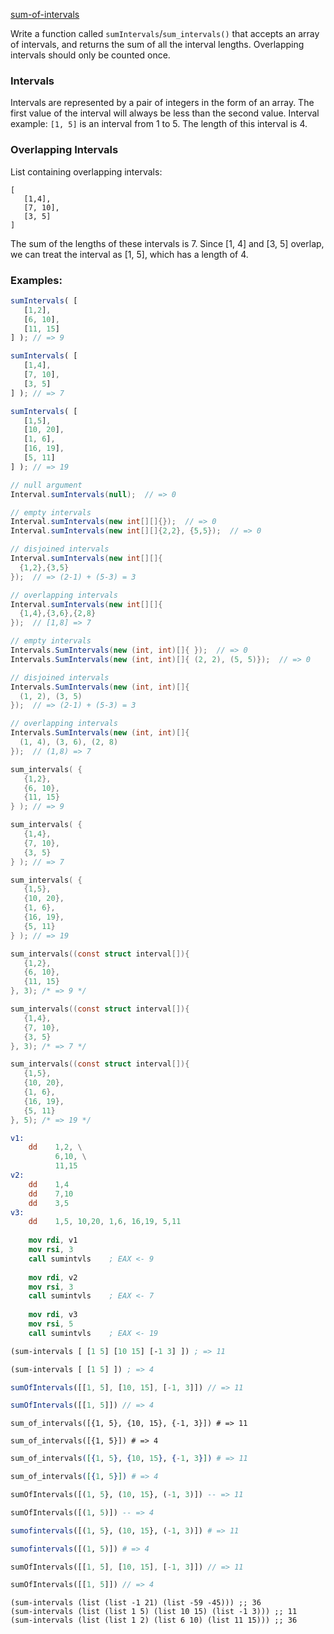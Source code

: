 [sum-of-intervals](https://www.codewars.com/kata/52b7ed099cdc285c300001cd)

Write a function called `sumIntervals`/`sum_intervals()` that accepts an array of intervals, and returns the sum of all the interval lengths. Overlapping intervals should only be counted once.

### Intervals

Intervals are represented by a pair of integers in the form of an array. The first value of the interval will always be less than the second value. Interval example: `[1, 5]` is an interval from 1 to 5. The length of this interval is 4.

### Overlapping Intervals

List containing overlapping intervals:

```
[
   [1,4],
   [7, 10],
   [3, 5]
]
```

The sum of the lengths of these intervals is 7. Since [1, 4] and [3, 5] overlap, we can treat the interval as [1, 5], which has a length of 4.

### Examples:

```javascript
sumIntervals( [
   [1,2],
   [6, 10],
   [11, 15]
] ); // => 9

sumIntervals( [
   [1,4],
   [7, 10],
   [3, 5]
] ); // => 7

sumIntervals( [
   [1,5],
   [10, 20],
   [1, 6],
   [16, 19],
   [5, 11]
] ); // => 19

```
```java
// null argument
Interval.sumIntervals(null);  // => 0

// empty intervals
Interval.sumIntervals(new int[][]{});  // => 0
Interval.sumIntervals(new int[][]{2,2}, {5,5});  // => 0

// disjoined intervals
Interval.sumIntervals(new int[][]{
  {1,2},{3,5}
});  // => (2-1) + (5-3) = 3

// overlapping intervals
Interval.sumIntervals(new int[][]{
  {1,4},{3,6},{2,8}
});  // [1,8] => 7
```
```C#
// empty intervals
Intervals.SumIntervals(new (int, int)[]{ });  // => 0
Intervals.SumIntervals(new (int, int)[]{ (2, 2), (5, 5)});  // => 0

// disjoined intervals
Intervals.SumIntervals(new (int, int)[]{
  (1, 2), (3, 5)
});  // => (2-1) + (5-3) = 3

// overlapping intervals
Intervals.SumIntervals(new (int, int)[]{
  (1, 4), (3, 6), (2, 8)
});  // (1,8) => 7
```
```cpp
sum_intervals( {
   {1,2},
   {6, 10},
   {11, 15}
} ); // => 9

sum_intervals( {
   {1,4},
   {7, 10},
   {3, 5}
} ); // => 7

sum_intervals( {
   {1,5},
   {10, 20},
   {1, 6},
   {16, 19},
   {5, 11}
} ); // => 19
```
```c
sum_intervals((const struct interval[]){
   {1,2},
   {6, 10},
   {11, 15}
}, 3); /* => 9 */

sum_intervals((const struct interval[]){
   {1,4},
   {7, 10},
   {3, 5}
}, 3); /* => 7 */

sum_intervals((const struct interval[]){
   {1,5},
   {10, 20},
   {1, 6},
   {16, 19},
   {5, 11}
}, 5); /* => 19 */
```
```nasm
v1:
    dd    1,2, \
          6,10, \
          11,15
v2:
    dd    1,4
    dd    7,10
    dd    3,5
v3:
    dd    1,5, 10,20, 1,6, 16,19, 5,11
      
    mov rdi, v1
    mov rsi, 3
    call sumintvls    ; EAX <- 9
    
    mov rdi, v2
    mov rsi, 3
    call sumintvls    ; EAX <- 7
    
    mov rdi, v3
    mov rsi, 5
    call sumintvls    ; EAX <- 19
```
```clojure
(sum-intervals [ [1 5] [10 15] [-1 3] ]) ; => 11

(sum-intervals [ [1 5] ]) ; => 4 
```
```typescript
sumOfIntervals([[1, 5], [10, 15], [-1, 3]]) // => 11

sumOfIntervals([[1, 5]]) // => 4 
```
```crystal
sum_of_intervals([{1, 5}, {10, 15}, {-1, 3}]) # => 11

sum_of_intervals([{1, 5}]) # => 4 
```
```elixir
sum_of_intervals([{1, 5}, {10, 15}, {-1, 3}]) # => 11

sum_of_intervals([{1, 5}]) # => 4 
```
```haskell
sumOfIntervals([(1, 5}, (10, 15}, (-1, 3)]) -- => 11

sumOfIntervals([(1, 5)]) -- => 4 
```
```julia
sumofintervals([(1, 5}, (10, 15}, (-1, 3)]) # => 11

sumofintervals([(1, 5)]) # => 4 
```
```dart
sumOfIntervals([[1, 5], [10, 15], [-1, 3]]) // => 11

sumOfIntervals([[1, 5]]) // => 4 
```
```racket
(sum-intervals (list (list -1 21) (list -59 -45))) ;; 36
(sum-intervals (list (list 1 5) (list 10 15) (list -1 3))) ;; 11
(sum-intervals (list (list 1 2) (list 6 10) (list 11 15))) ;; 36
```
